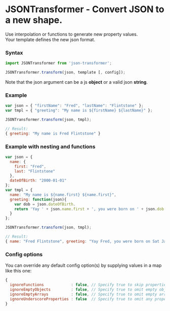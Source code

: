 # JSONTransformer - Convert JSON to a new shape.

Use interpolation or functions to generate new property values.
<br>
Your template defines the new json format.

### Syntax
```js
import JSONTransformer from 'json-transformer';

JSONTransformer.transform(json, template [, config]);
```
Note that the json argument can be a js **object** or a valid json **string**.

### Example
```js
var json = { "firstName": "Fred", "lastName": "Flintstone" };
var tmpl = { "greeting": "My name is ${firstName} ${lastName}" };

JSONTransformer.transform(json, tmpl);

// Result:
{ greeting: "My name is Fred Flintstone" }
```

### Example with nesting and functions
```js
var json = {
  name: {
    first: "Fred",
    last: "Flintstone"
  },
  dateOfBirth: "2000-01-01"
};
var tmpl = {
  name: "My name is ${name.first} ${name.first}",
  greeting: function(json){
    var dob = json.dateOfBirth.
    return 'Yay ' + json.name.first + ', you were born on ' + json.dob.toDateString();
  }
};

JSONTransformer.transform(json, tmpl);

// Result:
{ name: "Fred Flintstone", greeting: "Yay Fred, you were born on Sat Jan 01 2000" }
```

### Config options

You can override any default config option(s) by supplying values in a map like this one:

```js
{
  ignoreFunctions            : false, // Specify true to skip properties that are defined in your template as functions.
  ignoreEmptyObjects         : false, // Specify true to omit empty objects from the result.
  ignoreEmptyArrays          : false, // Specify true to omit empty arrays from the result.
  ignoreUnderscoreProperties : false  // Specify true to omit any properties that begin with an underscore.
}
```
